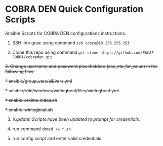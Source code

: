 # COBRA DEN Quick Configuration Scripts
Ansible Scripts for COBRA DEN configurations instructions.

1. SSH into guac using command `ssh cobra@10.255.255.253`

2. Clone this repo using command `git clone https://github.com/PACAF-COBRA/cobraden.git`

~~3. Change username and password placeholders (see_vta_for_value) in the following files:~~

~~* ansible/group_vars/all/vars.yml~~

~~* ansible/role/windows/winlogbeat/files/winlogbeat.yml~~

~~* enable-arkime-index.sh~~

~~* enable-winlogbeat.sh~~

3. *(Update) Scripts have been updated to prompt for credentials.*

4. run command `chmod +x *.sh`

5. run config script and enter valid credentials.
